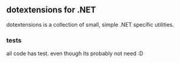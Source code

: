 dotextensions for .NET
---
dotextensions is a collection of small, simple .NET specific utilities.

### tests
all code has test. even though its probably not need :D